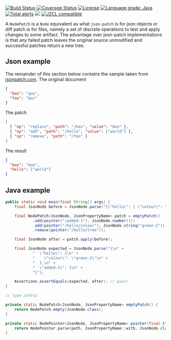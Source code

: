 [![Build Status](https://github.com/mP1/walkingkooka-tree-patch/actions/workflows/build.yaml/badge.svg)](https://github.com/mP1/walkingkooka-tree-patch/actions/workflows/build.yaml/badge.svg)
[![Coverage Status](https://coveralls.io/repos/github/mP1/walkingkooka-tree-patch/badge.svg?branch=master)](https://coveralls.io/github/mP1/walkingkooka-tree-patch?branch=master)
[![License](https://img.shields.io/badge/License-Apache%202.0-blue.svg)](https://opensource.org/licenses/Apache-2.0)
[![Language grade: Java](https://img.shields.io/lgtm/grade/java/g/mP1/walkingkooka-tree-patch.svg?logo=lgtm&logoWidth=18)](https://lgtm.com/projects/g/mP1/walkingkooka-tree-patch/context:java)
[![Total alerts](https://img.shields.io/lgtm/alerts/g/mP1/walkingkooka-tree-patch.svg?logo=lgtm&logoWidth=18)](https://lgtm.com/projects/g/mP1/walkingkooka-tree-patch/alerts/)
![](https://tokei.rs/b1/github/mP1/walkingkooka-tree-patch)
[![J2CL compatible](https://img.shields.io/badge/J2CL-compatible-brightgreen.svg)](https://github.com/mP1/j2cl-central)



A `NodePatch` is a `Node` equivalent as what `json-patch` is for json objects or diff patch is for files, namely a set
of discrete operations to test and apply changes to some artifact. The advantage over json-patch implementations is that
any failed patch leaves the original source unmodified and successful patches return a new tree.

## Json example

The remainder of this section below contains the sample taken from [jsonpatch.com](http://jsonpatch.com/).
The original document

```json
{
  "baz": "qux",
  "foo": "bar"
}
```  

The patch

```json
[
  { "op": "replace", "path": "/baz", "value": "boo" },
  { "op": "add", "path": "/hello", "value": ["world"] },
  { "op": "remove", "path": "/foo" }
]
```

The result
```json
{
  "baz": "boo",
  "hello": ["world"]
}
```

## Java example

```java
public static void main(final String[] args) {
    final JsonNode before = JsonNode.parse("{\"hello\": { \"colour\": \"replaced-1\", \"tree\": \"removed-3\"}}");

    final NodePatch<JsonNode, JsonPropertyName> patch = emptyPatch()
            .add(pointer("/added-1"), JsonNode.number(1))
            .add(pointer("/hello/colour"), JsonNode.string("green-2"))
            .remove(pointer("/hello/tree"));

    final JsonNode after = patch.apply(before);

    final JsonNode expected = JsonNode.parse("{\n" +
            "  \"hello\": {\n" +
            "    \"colour\": \"green-2\"\n" +
            "  },\n" +
            "  \"added-1\": 1\n" +
            "}");

    Assertions.assertEquals(expected, after); // pass!
}

// type safety

private static NodePatch<JsonNode, JsonPropertyName> emptyPatch() {
    return NodePatch.empty(JsonNode.class);
}

private static NodePointer<JsonNode, JsonPropertyName> pointer(final String path) {
    return NodePointer.parse(path, JsonPropertyName::with, JsonNode.class);
}
```
